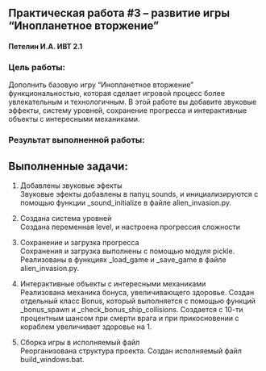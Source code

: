## Практическая работа #3 – развитие игры “Инопланетное вторжение”
#### Петелин И.А. ИВТ 2.1

### Цель работы:

Дополнить базовую игру “Инопланетное вторжение” функциональностью, которая сделает игровой процесс более
увлекательным и технологичным. В этой работе вы добавите звуковые эффекты, систему уровней, сохранение прогресса и интерактивные объекты с интересными механиками.

### Результат выполненной работы:

## Выполненные задачи:
1. Добавлены звуковые эфекты\
    Звуковые эфекты добавлены в папуц sounds, и инициализируются с помощью функции _sound_initialize в файле alien_invasion.py.

3. Создана система уровней\
    Создана переменная level, и настроена прогрессия сложности

4. Сохранение и загрузка прогресса\
    Сохранения и загрузка выполнены с помощью модуля pickle.
    Реализованы в функциях _load_game и _save_game в файле alien_invasion.py.

5. Интерактивные объекты с интересными механиками\
    Реализована механика бонуса, увеличивающего здоровье.
    Создан отдельный класс Bonus, который выполняется с помощью функций _bonus_spawn и _check_bonus_ship_collisions.
    Создается с 10-ти процентным шансом при смерти врага и при прикосновении с кораблем увеличивает здоровье на 1.

6. Сборка игры в исполняемый файл\
    Реорганизована структура проекта. Создан исполняемый файл build_windows.bat.
